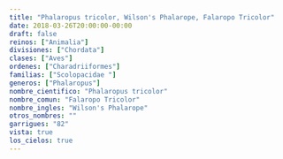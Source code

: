 ```yaml
---
title: "Phalaropus tricolor, Wilson's Phalarope, Falaropo Tricolor"
date: 2018-03-26T20:00:00-00:00
draft: false
reinos: ["Animalia"]
divisiones: ["Chordata"]
clases: ["Aves"]
ordenes: ["Charadriiformes"]
familias: ["Scolopacidae "]
generos: ["Phalaropus"]
nombre_cientifico: "Phalaropus tricolor"
nombre_comun: "Falaropo Tricolor"
nombre_ingles: "Wilson's Phalarope"
otros_nombres: ""
garrigues: "82"
vista: true
los_cielos: true
---
```

